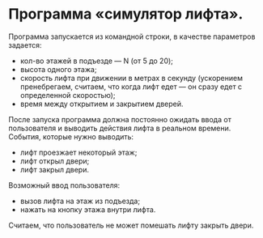 # Программа «симулятор лифта».

Программа запускается из командной строки, в качестве параметров задается:
- кол-во этажей в подъезде — N (от 5 до 20);
- высота одного этажа;
- скорость лифта при движении в метрах в секунду (ускорением пренебрегаем, считаем, что когда лифт едет — он сразу едет с определенной скоростью);
- время между открытием и закрытием дверей.


После запуска программа должна постоянно ожидать ввода от пользователя и выводить действия лифта в реальном времени. События, которые нужно выводить:
- лифт проезжает некоторый этаж;
- лифт открыл двери;
- лифт закрыл двери.


Возможный ввод пользователя:
- вызов лифта на этаж из подъезда;
- нажать на кнопку этажа внутри лифта.


Считаем, что пользователь не может помешать лифту закрыть двери.